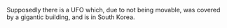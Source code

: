 Supposedly there is a UFO which, due to not being movable, was covered by a gigantic building, and is in South Korea.